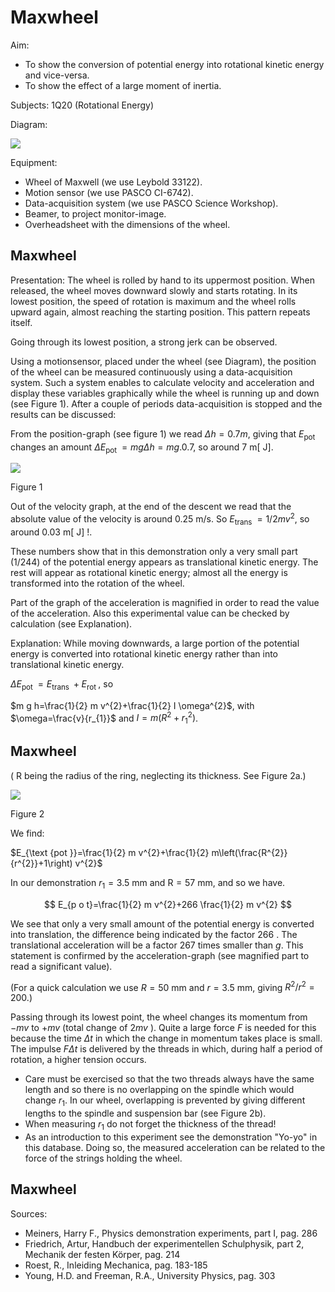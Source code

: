 # Maxwheel 

Aim:

- To show the conversion of potential energy into rotational kinetic energy and vice-versa.
- To show the effect of a large moment of inertia.

Subjects: 1Q20 (Rotational Energy)

Diagram:

![](https://cdn.mathpix.com/cropped/2024_06_24_85fee77b6c8cc1efd935g-1.jpg?height=1016&width=854&top_left_y=511&top_left_x=711)

Equipment:

- Wheel of Maxwell (we use Leybold 33122).
- Motion sensor (we use PASCO CI-6742).
- Data-acquisition system (we use PASCO Science Workshop).
- Beamer, to project monitor-image.
- Overheadsheet with the dimensions of the wheel.


## Maxwheel

Presentation: The wheel is rolled by hand to its uppermost position. When released, the wheel moves downward slowly and starts rotating. In its lowest position, the speed of rotation is maximum and the wheel rolls upward again, almost reaching the starting position. This pattern repeats itself.

Going through its lowest position, a strong jerk can be observed.

Using a motionsensor, placed under the wheel (see Diagram), the position of the wheel can be measured continuously using a data-acquisition system. Such a system enables to calculate velocity and acceleration and display these variables graphically while the wheel is running up and down (see Figure 1). After a couple of periods data-acquisition is stopped and the results can be discussed:

From the position-graph (see figure 1) we read $\Delta h=0.7 m$, giving that $E_{\text {pot }}$ changes an amount $\Delta E_{\text {pot }}=m g \Delta h=m g .0 .7$, so around $7 \mathrm{~m}[\mathrm{~J}]$.

![](https://cdn.mathpix.com/cropped/2024_06_24_85fee77b6c8cc1efd935g-2.jpg?height=670&width=455&top_left_y=928&top_left_x=930)

Figure 1

Out of the velocity graph, at the end of the descent we read that the absolute value of the velocity is around $0.25 \mathrm{~m} / \mathrm{s}$. So $E_{\text {trans }}=1 / 2 m v^{2}$, so around $0.03 \mathrm{~m}[\mathrm{~J}]$ !.

These numbers show that in this demonstration only a very small part $(1 / 244)$ of the potential energy appears as translational kinetic energy. The rest will appear as rotational kinetic energy; almost all the energy is transformed into the rotation of the wheel.

Part of the graph of the acceleration is magnified in order to read the value of the acceleration. Also this experimental value can be checked by calculation (see Explanation).

Explanation: While moving downwards, a large portion of the potential energy is converted into rotational kinetic energy rather than into translational kinetic energy.

$\Delta E_{\text {pot }}=E_{\text {trans }}+E_{\text {rot }}$, so

$m g h=\frac{1}{2} m v^{2}+\frac{1}{2} I \omega^{2}$, with $\omega=\frac{v}{r_{1}}$ and $I=m\left(R^{2}+r_{1}^{2}\right)$.

## Maxwheel

( $\mathrm{R}$ being the radius of the ring, neglecting its thickness. See Figure 2a.)

![](https://cdn.mathpix.com/cropped/2024_06_24_85fee77b6c8cc1efd935g-3.jpg?height=889&width=372&top_left_y=388&top_left_x=974)

Figure 2

We find:

$E_{\text {pot }}=\frac{1}{2} m v^{2}+\frac{1}{2} m\left(\frac{R^{2}}{r^{2}}+1\right) v^{2}$

In our demonstration $r_{1}=3.5 \mathrm{~mm}$ and $\mathrm{R}=57 \mathrm{~mm}$, and so we have.

$$
E_{p o t}=\frac{1}{2} m v^{2}+266 \frac{1}{2} m v^{2}
$$

We see that only a very small amount of the potential energy is converted into translation, the difference being indicated by the factor 266 . The translational acceleration will be a factor 267 times smaller than $g$. This statement is confirmed by the acceleration-graph (see magnified part to read a significant value).

(For a quick calculation we use $R=50 \mathrm{~mm}$ and $r=3.5 \mathrm{~mm}$, giving $R^{2} / r^{2}=200$.)

Passing through its lowest point, the wheel changes its momentum from $-m v$ to $+m v$ (total change of $2 m v$ ). Quite a large force $F$ is needed for this because the time $\Delta t$ in which the change in momentum takes place is small. The impulse $F \Delta t$ is delivered by the threads in which, during half a period of rotation, a higher tension occurs.

- Care must be exercised so that the two threads always have the same length and so there is no overlapping on the spindle which would change $r_{1}$. In our wheel, overlapping is prevented by giving different lengths to the spindle and suspension bar (see Figure 2b).
- When measuring $r_{1}$ do not forget the thickness of the thread!
- As an introduction to this experiment see the demonstration "Yo-yo" in this database. Doing so, the measured acceleration can be related to the force of the strings holding the wheel.


## Maxwheel

Sources:

- Meiners, Harry F., Physics demonstration experiments, part I, pag. 286
- Friedrich, Artur, Handbuch der experimentellen Schulphysik, part 2, Mechanik der festen Körper, pag. 214
- Roest, R., Inleiding Mechanica, pag. 183-185
- Young, H.D. and Freeman, R.A., University Physics, pag. 303

